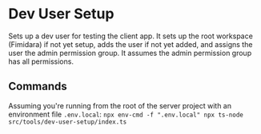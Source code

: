 # Dev User Setup

Sets up a dev user for testing the client app. It sets up the root workspace (Fimidara) if not yet setup, adds the user if not yet added, and assigns the user the admin permission group. It assumes the admin permission group has all permissions.

## Commands

Assuming you're running from the root of the server project with an environment file `.env.local`:
`npx env-cmd -f ".env.local" npx ts-node src/tools/dev-user-setup/index.ts`
